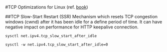 #TCP Optimizations for Linux (ref. [book](http://shop.oreilly.com/product/0636920028048.do))

##TCP Slow-Start Restart (SSR)
Mechanism which resets TCP congestion windows (cwnd) after it has been idle for a define period of time. 
It can have negative impact on performance for HTTP keepalive connection.

`sysctl net.ipv4.tcp_slow_start_after_idle`

`sysctl -w net.ipv4.tcp_slow_start_after_idle=0`
